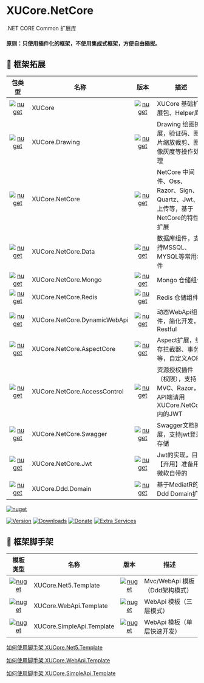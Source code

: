 ﻿# XUCore.NetCore

.NET CORE Common 扩展库


#### 原则：只使用插件化的框架，不使用集成式框架，方便自由插拔。


## 🥥 框架拓展

|                                                                     包类型                                                                      | 名称                                       |                                                                                          版本                                                                                           | 描述                       |
| :---------------------------------------------------------------------------------------------------------------------------------------------: | ------------------------------------------ | :-------------------------------------------------------------------------------------------------------------------------------------------------------------------------------------: | -------------------------- |
|[![nuget](https://shields.io/badge/-Nuget-blue?cacheSeconds=604800)](https://www.nuget.org/packages/XUCore)                   | XUCore                                     |                                     [![nuget](https://img.shields.io/nuget/v/XUCore.svg?cacheSeconds=10800)](https://www.nuget.org/packages/XUCore)                                     | XUCore 基础扩展包、Helper库              |
|[![nuget](https://shields.io/badge/-Nuget-blue?cacheSeconds=604800)](https://www.nuget.org/packages/XUCore.Drawing) | XUCore.Drawing | [![nuget](https://img.shields.io/nuget/v/XUCore.Drawing.svg?cacheSeconds=10800)](https://www.nuget.org/packages/XUCore.Drawing) | Drawing 绘图扩展，验证码、图片缩放裁剪、图像灰度等操作处理 |
|[![nuget](https://shields.io/badge/-Nuget-blue?cacheSeconds=604800)](https://www.nuget.org/packages/XUCore.NetCore)   | XUCore.NetCore     |     [![nuget](https://img.shields.io/nuget/v/XUCore.NetCore.svg?cacheSeconds=10800)](https://www.nuget.org/packages/XUCore.NetCore)     | NetCore 中间件、Oss、Razor、Sign、Quartz、Jwt、上传等，基于NetCore的特性扩展          |
|[![nuget](https://shields.io/badge/-Nuget-blue?cacheSeconds=604800)](https://www.nuget.org/packages/XUCore.NetCore.Data)        | XUCore.NetCore.Data              |              [![nuget](https://img.shields.io/nuget/v/XUCore.NetCore.Data.svg?cacheSeconds=10800)](https://www.nuget.org/packages/XUCore.NetCore.Data)              | 数据库组件，支持MSSQL、MYSQL等常用组件  |
|[![nuget](https://shields.io/badge/-Nuget-blue?cacheSeconds=604800)](https://www.nuget.org/packages/XUCore.NetCore.Mongo)     | XUCore.NetCore.Mongo         |         [![nuget](https://img.shields.io/nuget/v/XUCore.NetCore.Mongo.svg?cacheSeconds=10800)](https://www.nuget.org/packages/XUCore.NetCore.Mongo)         | Mongo 仓储组件      |
|[![nuget](https://shields.io/badge/-Nuget-blue?cacheSeconds=604800)](https://www.nuget.org/packages/XUCore.NetCore.Redis)   | XUCore.NetCore.Redis    |    [![nuget](https://img.shields.io/nuget/v/XUCore.NetCore.Redis.svg?cacheSeconds=10800)](https://www.nuget.org/packages/XUCore.NetCore.Redis)    | Redis 仓储组件 |
|[![nuget](https://shields.io/badge/-Nuget-blue?cacheSeconds=604800)](https://www.nuget.org/packages/XUCore.NetCore.DynamicWebApi)    | XUCore.NetCore.DynamicWebApi      |      [![nuget](https://img.shields.io/nuget/v/XUCore.NetCore.DynamicWebApi.svg?cacheSeconds=10800)](https://www.nuget.org/packages/XUCore.NetCore.DynamicWebApi)      | 动态WebApi组件，简化开发，Restful       |
|[![nuget](https://shields.io/badge/-Nuget-blue?cacheSeconds=604800)](https://www.nuget.org/packages/XUCore.NetCore.AspectCore)   | XUCore.NetCore.AspectCore     |     [![nuget](https://img.shields.io/nuget/v/XUCore.NetCore.AspectCore.svg?cacheSeconds=10800)](https://www.nuget.org/packages/XUCore.NetCore.AspectCore)     | Aspect扩展，缓存拦截器、事务等，自定义AOP      |
|[![nuget](https://shields.io/badge/-Nuget-blue?cacheSeconds=604800)](https://www.nuget.org/packages/XUCore.NetCore.AccessControl)        | XUCore.NetCore.AccessControl              |              [![nuget](https://img.shields.io/nuget/v/XUCore.NetCore.AccessControl.svg?cacheSeconds=10800)](https://www.nuget.org/packages/XUCore.NetCore.AccessControl)              | 资源授权插件（权限），支持MVC、Razor，API端请用XUCore.NetCore内的JWT      |
|[![nuget](https://shields.io/badge/-Nuget-blue?cacheSeconds=604800)](https://www.nuget.org/packages/XUCore.NetCore.Swagger)        | XUCore.NetCore.Swagger              |              [![nuget](https://img.shields.io/nuget/v/XUCore.NetCore.Swagger.svg?cacheSeconds=10800)](https://www.nuget.org/packages/XUCore.NetCore.Swagger)              | Swagger文档扩展，支持jwt登录存储      |
|[![nuget](https://shields.io/badge/-Nuget-blue?cacheSeconds=604800)](https://www.nuget.org/packages/XUCore.NetCore.Jwt)        | XUCore.NetCore.Jwt              |              [![nuget](https://img.shields.io/nuget/v/XUCore.NetCore.Jwt.svg?cacheSeconds=10800)](https://www.nuget.org/packages/XUCore.NetCore.Jwt)              | Jwt的实现，目前【弃用】准备用微软自带的      |
|[![nuget](https://shields.io/badge/-Nuget-blue?cacheSeconds=604800)](https://www.nuget.org/packages/XUCore.Ddd.Domain)        | XUCore.Ddd.Domain              |              [![nuget](https://img.shields.io/nuget/v/XUCore.Ddd.Domain.svg?cacheSeconds=10800)](https://www.nuget.org/packages/XUCore.Ddd.Domain)              | 基于MediatR的Ddd Domain扩展      |

[![nuget](https://img.shields.io/badge/anything-youlike-brightgreen.svg?cacheSeconds=10800)](https://www.nuget.org/packages/XUCore)

[![Version](https://img.shields.io/nuget/v/XUCore.svg)](https://nuget.org/packages/XUCore)
[![Downloads](https://img.shields.io/nuget/dt/XUCore.svg)](https://nuget.org/packages/XUCore)
[![Donate](https://img.shields.io/badge/donate-XUCore-purple.svg)](https://tyrrrz.me/donate)
[![Extra Services](https://img.shields.io/badge/XUCore:code-blue.svg)](https://xscode.com/Tyrrrz/YoutubeExplode)

## 🍄 框架脚手架

|                                                                 模板类型                                                                 | 名称                             |                                                                                 版本                                                                                 | 描述                   |
| :--------------------------------------------------------------------------------------------------------------------------------------: | -------------------------------- | :------------------------------------------------------------------------------------------------------------------------------------------------------------------: | ---------------------- |
|[![nuget](https://shields.io/badge/-Nuget-yellow?cacheSeconds=604800)](https://www.nuget.org/packages/XUCore.Net5.Template)        | XUCore.Net5.Template              |              [![nuget](https://img.shields.io/nuget/v/XUCore.Net5.Template.svg?cacheSeconds=10800)](https://www.nuget.org/packages/XUCore.Net5.Template)              | Mvc/WebApi 模板（Ddd架构模式）               |
|[![nuget](https://shields.io/badge/-Nuget-yellow?cacheSeconds=604800)](https://www.nuget.org/packages/XUCore.WebApi.Template)        | XUCore.WebApi.Template              |              [![nuget](https://img.shields.io/nuget/v/XUCore.WebApi.Template.svg?cacheSeconds=10800)](https://www.nuget.org/packages/XUCore.WebApi.Template)              | WebApi 模板（三层模式）           |
|[![nuget](https://shields.io/badge/-Nuget-yellow?cacheSeconds=604800)](https://www.nuget.org/packages/XUCore.SimpleApi.Template)        | XUCore.SimpleApi.Template              |              [![nuget](https://img.shields.io/nuget/v/XUCore.SimpleApi.Template.svg?cacheSeconds=10800)](https://www.nuget.org/packages/XUCore.SimpleApi.Template)              | WebApi 模板（单层快速开发）        |

[如何使用脚手架 XUCore.Net5.Template](https://github.com/xuyiazl/XUCore.NetCore/tree/master/template/XUCore.Net5.Template)

[如何使用脚手架 XUCore.WebApi.Template](https://github.com/xuyiazl/XUCore.NetCore/tree/master/template/XUCore.WebApi.Template)

[如何使用脚手架 XUCore.SimpleApi.Template](https://github.com/xuyiazl/XUCore.NetCore/tree/master/template/XUCore.SimpleApi.Template)